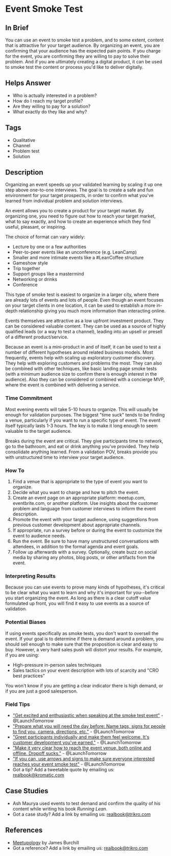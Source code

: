 # Event Smoke Test

## In Brief

You can use an event to smoke test a problem, and to some extent, content that is attractive for your target audience. By organizing an event, you are confirming that your audience has the expected pain points. If you charge for the event, you are confirming they are willing to pay to solve their problem. And if you are ultimately creating a digital product, it can be used to smoke test the content or process you'd like to deliver digitally.

## Helps Answer

* Who is actually interested in a problem?
* How do I reach my target profile? 
* Are they willing to pay for a solution?
* What exactly do they like and why?

## Tags

* Qualitative
* Channel
* Problem test
* Solution

## Description

Organizing an event speeds up your validated learning by scaling it up one step above one-to-one interviews. The goal is to create a safe and fun environment for your target prospects, in order to confirm what you've learned from individual problem and solution interviews.

An event allows you to create a product for your target market. By organizing one, you need to figure out how to reach your target market, what to say exactly, and how to create an experience which they find useful, pleasant, or inspiring.

The choice of format can vary widely:

* Lecture by one or a few authorities
* Peer-to-peer events like an unconference \(e.g. LeanCamp\)
* Smaller and more intimate events like a \#LeanCoffee structure
* Gameshow style 
* Trip together
* Support groups like a mastermind
* Networking or drinks 
* Conference

This type of smoke test is easiest to organize in a larger city, where there are already lots of events and lots of people. Even though an event focuses on your target clients in one location, it can be used to establish a more in-depth relationship giving you much more information than interacting online.

Events themselves are attractive as a low upfront investment product. They can be considered valuable content. They can be used as a source of highly qualified leads \(or a way to test a channel\), leading into an upsell or presell of a different product/service.

Because an event is a mini-product in and of itself, it can be used to test a number of different hypotheses around related business models. Most frequently, events help with scaling up exploratory customer discovery. They help with exploring customers and problems the most. They can also be combined with other techniques, like basic landing page smoke tests \(with a minimum audience size to confirm there is enough interest in the audience\). Also they can be considered or combined with a concierge MVP, where the event is combined with delivering a service.

### Time Commitment

Most evening events will take 5-10 hours to organize. This will usually be enough for validation purposes. The biggest "time suck" tends to be finding a venue, particularly if you want to run a specific type of event. The event itself typically lasts 1-3 hours. The key is to make it long enough to seem valuable to the target audience.

Breaks during the event are critical. They give participants time to network, go to the bathroom, and eat or drink anything you've provided. They help consolidate anything learned. From a validation POV, breaks  provide you with unstructured time to interview your target audience.

### How To

1. Find a venue that is appropriate to the type of event you want to organize.
2. Decide what you want to charge and how to pitch the event.
3. Create an event page on an appropriate platform: meetup.com, eventbrite.com, or another platform. Use insights about the customer problem and language from customer interviews to inform the event description.
4. Promote the event with your target audience, using suggestions from previous customer development about appropriate channels.
5. If appropriate, run a survey before or during the event to customize the event to audience needs.
6. Run the event. Be sure to have many unstructured conversations with attendees, in addition to the formal agenda and event goals.
7. Follow up afterwards with a survey. Optionally, create buzz on social media by sharing any photos, blog posts, or other artifacts from the event.

### Interpreting Results

Because you can use events to prove many kinds of hypotheses, it's critical to be clear what you want to learn and why it's important for you--before you start organizing the event. As long as there is a clear cutoff value formulated up front, you will find it easy to use events as a source of validation.

### Potential Biases

If using events specifically as smoke tests, you don't want to oversell the event. If your goal is to determine if there is demand around a problem, you should sell enough to make sure that the proposition is clear and easy to buy. However, a very hard sales push will distort your results. For example, if you are using:

* High-pressure in-person sales techniques 
* Sales tactics on your event description with lots of scarcity and "CRO best practices"

You won't know if you are getting a clear indicator there is high demand, or if you are just a good salesperson.

### Field Tips

* ["Get excited and enthusiastic when speaking at the smoke test event"](https://ctt.ec/E2p33) - @LaunchTomorrow
* ["Prepare what you will need the day before: Name tags, signs for people to find you, camera, directions, etc."](https://ctt.ec/fef71) - @LaunchTomorrow
* ["Greet participants individually and make them feel welcome. It's customer development you've earned."](https://ctt.ec/ycSE0) - @LaunchTomorrow
* ["Make it very clear how to reach the event venue, both online and offline. Dropoff sucks."](https://ctt.ec/Gs4cF) - @LaunchTomorrow
* ["If you can, use arrows and signs to make sure everyone interested reaches your event smoke test"](https://ctt.ec/Ywbpi) - @LaunchTomorrow
* Got a tip? Add a tweetable quote by emailing us: [realbook@kromatic.com](mailto:realbook@kromatic.com)

## Case Studies

* Ash Maurya used events to test demand and confirm the quality of his content while writing his book _Running Lean._
* Got a case study? Add a link by emailing us: [realbook@trikro.com](mailto:realbook@trikro.com)

## References

* [Meetupology](https://www.amazon.com/Meetupology-Market-Business-Networking-Meetups-ebook/dp/B00IIXU6X2) by James Burchill
* Got a reference? Add a link by emailing us: [realbook@trikro.com](mailto:realbook@trikro.com)




